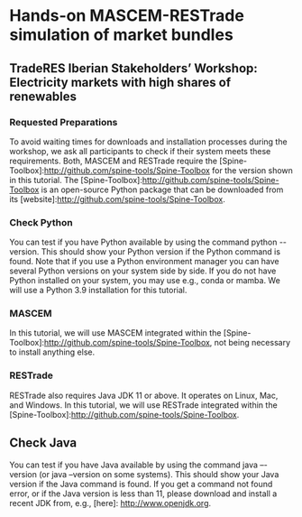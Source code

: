 # Hands-on MASCEM-RESTrade simulation of market bundles

## TradeRES Iberian Stakeholders’ Workshop:<br/>Electricity markets with high shares of renewables

### Requested Preparations
To avoid waiting times for downloads and installation processes during the workshop, we ask
all participants to check if their system meets these requirements. Both, MASCEM and
RESTrade require the [Spine-Toolbox]:http://github.com/spine-tools/Spine-Toolbox for the 
version shown in this tutorial. The [Spine-Toolbox]:http://github.com/spine-tools/Spine-Toolbox
is an open-source Python package that can be downloaded from its
[website]:http://github.com/spine-tools/Spine-Toolbox.

### Check Python
You can test if you have Python available by using the command python --version. This should
show your Python version if the Python command is found. Note that if you use a Python
environment manager you can have several Python versions on your system side by side. If you
do not have Python installed on your system, you may use e.g., conda or mamba. We will use a
Python 3.9 installation for this tutorial.

### MASCEM
In this tutorial, we will use MASCEM integrated within the 
[Spine-Toolbox]:http://github.com/spine-tools/Spine-Toolbox, not being necessary
to install anything else.

### RESTrade
RESTrade also requires Java JDK 11 or above. It operates on Linux, Mac, and Windows. In this
tutorial, we will use RESTrade integrated within the [Spine-Toolbox]:http://github.com/spine-tools/Spine-Toolbox.

## Check Java
You can test if you have Java available by using the command java –-version (or java –version
on some systems). This should show your Java version if the Java command is found. If you get
a command not found error, or if the Java version is less than 11, please download and install a
recent JDK from, e.g., [here]: http://www.openjdk.org.
